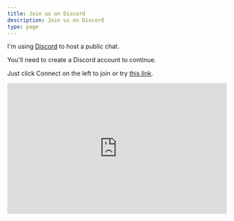 ```yaml
---
title: Join us on Discord
description: Join us on Discord
type: page
---
```


I'm using [Discord](https://discord.com) to host a public chat.

You'll need to create a Discord account to continue.

Just click Connect on the left to join or try [this link](https://discord.gg/t7vd2NT).

<iframe src="https://discordapp.com/widget?id=608242475043389480&theme=dark" width="100%" height="300" allowtransparency="true" frameborder="0" sandbox="allow-popups allow-popups-to-escape-sandbox allow-same-origin allow-scripts"></iframe>
